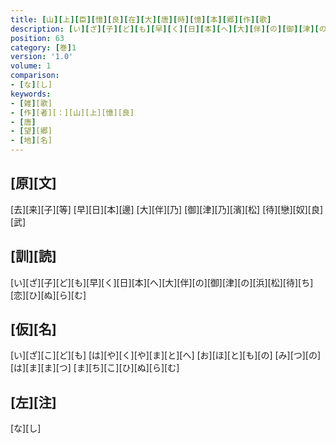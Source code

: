 ```yaml
---
title: [山][上][臣][憶][良][在][大][唐][時][憶][本][郷][作][歌]
description: [い][ざ][子][ど][も][早][く][日][本][へ][大][伴][の][御][津][の][浜][松][待][ち][恋][ひ][ぬ][ら][む]
position: 63
category: [巻]1
version: '1.0'
volume: 1
comparison:
- [な][し]
keywords:
- [雑][歌]
- [作][者][：][山][上][憶][良]
- [唐]
- [望][郷]
- [地][名]
---
```


## [原][文]

[去][来][子][等] [早][日][本][邊] [大][伴][乃] [御][津][乃][濱][松] [待][戀][奴][良][武]

## [訓][読]

[い][ざ][子][ど][も][早][く][日][本][へ][大][伴][の][御][津][の][浜][松][待][ち][恋][ひ][ぬ][ら][む]

## [仮][名]

[い][ざ][こ][ど][も] [は][や][く][や][ま][と][へ] [お][ほ][と][も][の] [み][つ][の][は][ま][ま][つ] [ま][ち][こ][ひ][ぬ][ら][む]

## [左][注]

[な][し]
